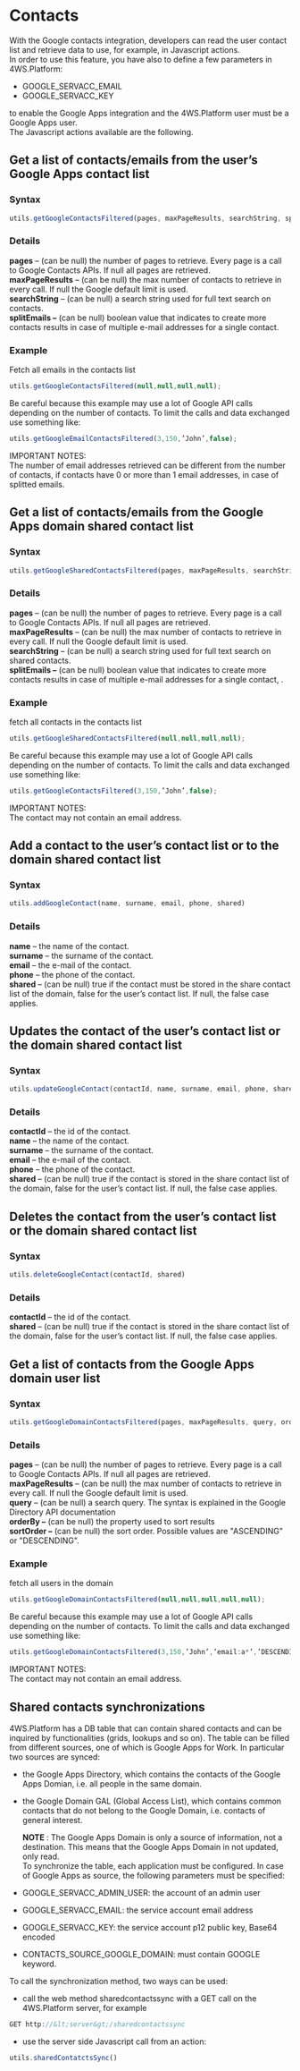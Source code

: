 # Contacts

With the Google contacts integration, developers can read the user contact list and retrieve data to use, for example, in Javascript actions.  
In order to use this feature, you have also to define a few parameters in 4WS.Platform:

* GOOGLE\_SERVACC\_EMAIL
* GOOGLE\_SERVACC\_KEY

to enable the Google Apps integration and the 4WS.Platform user must be a Google Apps user.  
The Javascript actions available are the following.

## Get a list of contacts/emails from the user’s Google Apps contact list

### Syntax

```javascript
utils.getGoogleContactsFiltered(pages, maxPageResults, searchString, splitEmails)
```

### Details

**pages** – \(can be null\) the number of pages to retrieve. Every page is a call to Google Contacts APIs. If null all pages are retrieved.  
**maxPageResults** – \(can be null\) the max number of contacts to retrieve in every call. If null the Google default limit is used.  
**searchString** – \(can be null\) a search string used for full text search on contacts.  
**splitEmails –**  \(can be null\) boolean value that indicates to create more contacts results in case of multiple e-mail addresses for a single contact.

### Example

Fetch all emails in the contacts list

```javascript
utils.getGoogleContactsFiltered(null,null,null,null);
```

Be careful because this example may use a lot of Google API calls depending on the number of contacts. To limit the calls and data exchanged use something like:

```javascript
utils.getGoogleEmailContactsFiltered(3,150,’John’,false);
```

IMPORTANT NOTES:  
The number of email addresses retrieved can be different from the number of contacts, if contacts have 0 or more than 1 email addresses, in case of splitted emails.

## Get a list of contacts/emails from the Google Apps domain shared contact list

### Syntax

```javascript
utils.getGoogleSharedContactsFiltered(pages, maxPageResults, searchString, splitEmails)
```

### Details

**pages** – \(can be null\) the number of pages to retrieve. Every page is a call to Google Contacts APIs. If null all pages are retrieved.  
**maxPageResults** – \(can be null\) the max number of contacts to retrieve in every call. If null the Google default limit is used.  
**searchString** – \(can be null\) a search string used for full text search on shared contacts.  
**splitEmails –**  \(can be null\) boolean value that indicates to create more contacts results in case of multiple e-mail addresses for a single contact, .

### Example

fetch all contacts in the contacts list

```javascript
utils.getGoogleSharedContactsFiltered(null,null,null,null);
```

Be careful because this example may use a lot of Google API calls depending on the number of contacts. To limit the calls and data exchanged use something like:

```javascript
utils.getGoogleContactsFiltered(3,150,’John’,false);
```

IMPORTANT NOTES:  
The contact may not contain an email address.

## Add a contact to the user’s contact list or to the domain shared contact list

### Syntax

```javascript
utils.addGoogleContact(name, surname, email, phone, shared)
```

### Details

**name** – the name of the contact.  
**surname** – the surname of the contact.  
**email** – the e-mail of the contact.  
**phone** – the phone of the contact.  
**shared** – \(can be null\) true if the contact must be stored in the share contact list of the domain, false for the user’s contact list. If null, the false case applies.

## Updates the contact of the user’s contact list or the domain shared contact list

### Syntax

```javascript
utils.updateGoogleContact(contactId, name, surname, email, phone, shared)
```

### Details

**contactId** – the id of the contact.  
**name** – the name of the contact.  
**surname** – the surname of the contact.  
**email** – the e-mail of the contact.  
**phone** – the phone of the contact.  
**shared** – \(can be null\) true if the contact is stored in the share contact list of the domain, false for the user’s contact list. If null, the false case applies.

## Deletes the contact from the user’s contact list or the domain shared contact list

### Syntax

```javascript
utils.deleteGoogleContact(contactId, shared)
```

### Details

**contactId** – the id of the contact.  
**shared** – \(can be null\) true if the contact is stored in the share contact list of the domain, false for the user’s contact list. If null, the false case applies.

## Get a list of contacts from the Google Apps domain user list

### Syntax

```javascript
utils.getGoogleDomainContactsFiltered(pages, maxPageResults, query, orderBy, sortOrder)
```

### Details

**pages** – \(can be null\) the number of pages to retrieve. Every page is a call to Google Contacts APIs. If null all pages are retrieved.  
**maxPageResults** – \(can be null\) the max number of contacts to retrieve in every call. If null the Google default limit is used.  
**query** – \(can be null\) a search query. The syntax is explained in the Google Directory API documentation  
**orderBy –**  \(can be null\) the property used to sort results  
**sortOrder –**  \(can be null\) the sort order. Possible values are "ASCENDING" or "DESCENDING".

### Example

fetch all users in the domain

```javascript
utils.getGoogleDomainContactsFiltered(null,null,null,null,null);
```

Be careful because this example may use a lot of Google API calls depending on the number of contacts. To limit the calls and data exchanged use something like:

```javascript
utils.getGoogleDomainContactsFiltered(3,150,’John’,’email:a*’,’DESCENDING’);
```

IMPORTANT NOTES:  
The contact may not contain an email address.

## Shared contacts synchronizations

4WS.Platform has a DB table that can contain shared contacts and can be inquired by functionalities \(grids, lookups and so on\). The table can be filled from different sources, one of which is Google Apps for Work. In particular two sources are synced:

* the Google Apps Directory, which contains the contacts of the Google Apps Domian, i.e. all people in the same domain.
* the Google Domain GAL \(Global Access List\), which contains common contacts that do not belong to the Google Domain, i.e. contacts of general interest.

  **NOTE** : The Google Apps Domain is only a source of information, not a destination. This means that the Google Apps Domain in not updated, only read.  
  To synchronize the table, each application must be configured. In case of Google Apps as source, the following parameters must be specified:

* GOOGLE\_SERVACC\_ADMIN\_USER: the account of an admin user
* GOOGLE\_SERVACC\_EMAIL: the service account email address
* GOOGLE\_SERVACC\_KEY: the service account p12 public key, Base64 encoded
* CONTACTS\_SOURCE\_GOOGLE\_DOMAIN: must contain GOOGLE keyword.

To call the synchronization method, two ways can be used:

* call the web method sharedcontactssync with a GET call on the 4WS.Platform server, for example

```javascript
GET http://&lt;server&gt;/sharedcontactssync
```

* use the server side Javascript call from an action:

```javascript
utils.sharedContatctsSync()
```

